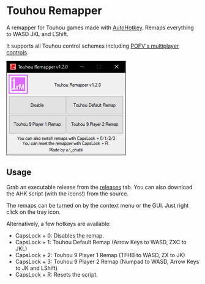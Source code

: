 # Touhou Remapper
A remapper for Touhou games made with [AutoHotkey](https://www.autohotkey.com). Remaps everything to WASD JKL and LShift.

It supports all Touhou control schemes including [POFV's multiplayer controls](https://en.touhouwiki.net/wiki/Phantasmagoria_of_Flower_View/Gameplay#Controls).

![Preview image](https://raw.githubusercontent.com/xchatiii/touhou-remapper/main/preview.png)

## Usage
Grab an executable release from the [releases](https://github.com/xchatiii/touhou-remapper/releases) tab. You can also download the AHK script (with the icons!) from the source.

The remaps can be turned on by the context menu or the GUI. Just right click on the tray icon.

Alternatively, a few hotkeys are available:
- CapsLock + 0: Disables the remap.
- CapsLock + 1: Touhou Default Remap (Arrow Keys to WASD, ZXC to JKL)
- CapsLock + 2: Touhou 9 Player 1 Remap (TFHB to WASD, ZX to JK)
- CapsLock + 3: Touhou 9 Player 2 Remap (Numpad to WASD, Arrow Keys to JK and LShift)
- CapsLock + R: Resets the script.
